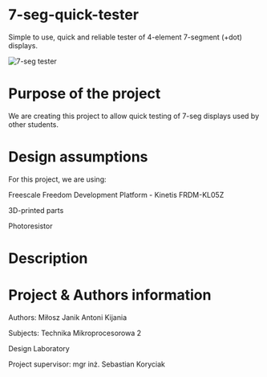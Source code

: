 # 7-seg-quick-tester
Simple to use, quick and reliable tester of 4-element 7-segment (+dot) displays. 

![7-seg tester](https://user-images.githubusercontent.com/56133177/141514110-65254f97-5493-4d6b-aed9-412a37e86cd4.png)

# Purpose of the project
We are creating this project to allow quick testing of 7-seg displays used by other students.

# Design assumptions
For this project, we are using: 

Freescale Freedom Development Platform - Kinetis FRDM-KL05Z

3D-printed parts

Photoresistor

# Description

# Project & Authors information

Authors:
Miłosz Janik
Antoni Kijania

Subjects:
Technika Mikroprocesorowa 2

Design Laboratory

Project supervisor:
mgr inż. Sebastian Koryciak
